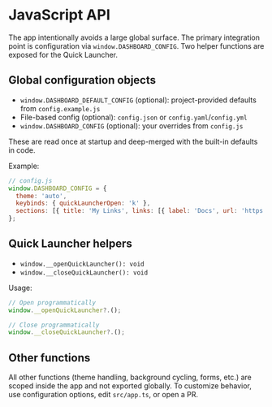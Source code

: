 # JavaScript API

The app intentionally avoids a large global surface. The primary integration point is configuration via `window.DASHBOARD_CONFIG`. Two helper functions are exposed for the Quick Launcher.

## Global configuration objects

- `window.DASHBOARD_DEFAULT_CONFIG` (optional): project-provided defaults from `config.example.js`
- File-based config (optional): `config.json` or `config.yaml`/`config.yml`
- `window.DASHBOARD_CONFIG` (optional): your overrides from `config.js`

These are read once at startup and deep-merged with the built-in defaults in code.

Example:

```js
// config.js
window.DASHBOARD_CONFIG = {
  theme: 'auto',
  keybinds: { quickLauncherOpen: 'k' },
  sections: [{ title: 'My Links', links: [{ label: 'Docs', url: 'https://wiki.example.com', icon: '📚' }] }]
};
```

## Quick Launcher helpers

- `window.__openQuickLauncher(): void`
- `window.__closeQuickLauncher(): void`

Usage:

```js
// Open programmatically
window.__openQuickLauncher?.();

// Close programmatically
window.__closeQuickLauncher?.();
```

## Other functions

All other functions (theme handling, background cycling, forms, etc.) are scoped inside the app and not exported globally. To customize behavior, use configuration options, edit `src/app.ts`, or open a PR.